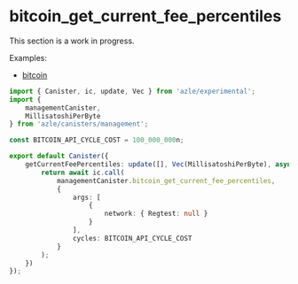 # bitcoin_get_current_fee_percentiles

This section is a work in progress.

Examples:

-   [bitcoin](https://github.com/demergent-labs/azle/tree/main/examples/bitcoin)

```typescript
import { Canister, ic, update, Vec } from 'azle/experimental';
import {
    managementCanister,
    MillisatoshiPerByte
} from 'azle/canisters/management';

const BITCOIN_API_CYCLE_COST = 100_000_000n;

export default Canister({
    getCurrentFeePercentiles: update([], Vec(MillisatoshiPerByte), async () => {
        return await ic.call(
            managementCanister.bitcoin_get_current_fee_percentiles,
            {
                args: [
                    {
                        network: { Regtest: null }
                    }
                ],
                cycles: BITCOIN_API_CYCLE_COST
            }
        );
    })
});
```
